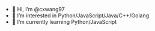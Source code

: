 - 👋 Hi, I’m @cxwang97
- 👀 I’m interested in Python/JavaScript/Java/C++/Golang
- 🌱 I’m currently learning Python/JavaScript

<!---
cxwang97/cxwang97 is a ✨ special ✨ repository because its `README.md` (this file) appears on your GitHub profile.
You can click the Preview link to take a look at your changes.
--->
